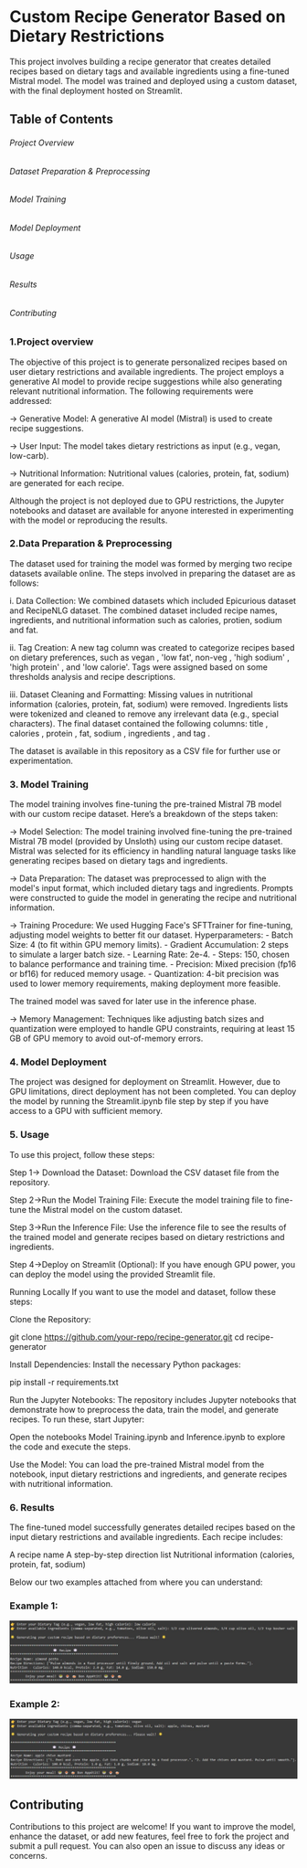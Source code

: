 
# Custom Recipe Generator Based on Dietary Restrictions

This project involves building a recipe generator that creates detailed recipes based on dietary tags and available ingredients using a fine-tuned Mistral model. The model was trained and deployed using a custom dataset, with the final deployment hosted on Streamlit.

## Table of Contents

###### Project Overview
###### Dataset Preparation & Preprocessing
###### Model Training
###### Model Deployment
###### Usage
###### Results
###### Contributing

### 1.Project overview

The objective of this project is to generate personalized recipes based on user dietary restrictions and available ingredients. The project employs a generative AI model to provide recipe suggestions while also generating relevant nutritional information. The following requirements were addressed:

-> Generative Model: A generative AI model (Mistral) is used to create recipe suggestions.

-> User Input: The model takes dietary restrictions as input (e.g., vegan, low-carb).

-> Nutritional Information: Nutritional values (calories, protein, fat, sodium) are generated for each recipe.

Although the project is not deployed due to GPU restrictions, the Jupyter notebooks and dataset are available for anyone interested in experimenting with the model or reproducing the results.


###  2.Data Preparation & Preprocessing

The dataset used for training the model was formed by merging two recipe datasets available online. The steps involved in preparing the dataset are as follows:

i. Data Collection: We combined datasets which included Epicurious dataset and RecipeNLG dataset. The combined dataset included recipe names, ingredients, and nutritional information such as calories, protien, sodium and fat.

ii. Tag Creation: A new tag column was created to categorize recipes based on dietary preferences, such as vegan , 'low fat', non-veg , 'high sodium' , 'high protein' , and 'low calorie'. Tags were assigned based on some thresholds analysis and recipe descriptions.

iii. Dataset Cleaning and Formatting: Missing values in nutritional information (calories, protein, fat, sodium) were removed.
Ingredients lists were tokenized and cleaned to remove any irrelevant data (e.g., special characters).
The final dataset contained the following columns: title , calories , protein , fat, sodium , ingredients , and tag .

The dataset is available in this repository as a CSV file for further use or experimentation.


### 3. Model Training

The model training involves fine-tuning the pre-trained Mistral 7B model with our custom recipe dataset. Here’s a breakdown of the steps taken:

-> Model Selection:
The model training involved fine-tuning the pre-trained Mistral 7B model (provided by Unsloth) using our custom recipe dataset. Mistral was selected for its efficiency in handling natural language tasks like generating recipes based on dietary tags and ingredients.

-> Data Preparation:
The dataset was preprocessed to align with the model's input format, which included dietary tags and ingredients. Prompts were constructed to guide the model in generating the recipe and nutritional information.

-> Training Procedure:
We used Hugging Face's SFTTrainer for fine-tuning, adjusting model weights to better fit our dataset.
Hyperparameters:
        - Batch Size: 4 (to fit within GPU memory limits).
        - Gradient Accumulation: 2 steps to simulate a larger batch size.
        - Learning Rate: 2e-4.
        - Steps: 150, chosen to balance performance and training time.
        - Precision: Mixed precision (fp16 or bf16) for reduced memory usage.
        - Quantization: 4-bit precision was used to lower memory requirements, making deployment more feasible.

The trained model was saved for later use in the inference phase.

-> Memory Management:
Techniques like adjusting batch sizes and quantization were employed to handle GPU constraints, requiring at least 15 GB of GPU memory to avoid out-of-memory errors.

### 4. Model Deployment

The project was designed for deployment on Streamlit. However, due to GPU limitations, direct deployment has not been completed. You can deploy the model by running the Streamlit.ipynb file step by step if you have access to a GPU with sufficient memory.

### 5. Usage

To use this project, follow these steps:

Step 1-> Download the Dataset: Download the CSV dataset file from the repository.

Step 2->Run the Model Training File: Execute the model training file to fine-tune the Mistral model on the custom dataset.

Step 3->Run the Inference File: Use the inference file to see the results of the trained model and generate recipes based on dietary restrictions and ingredients.

Step 4->Deploy on Streamlit (Optional): If you have enough GPU power, you can deploy the model using the provided Streamlit file.

Running Locally
If you want to use the model and dataset, follow these steps:

Clone the Repository:

git clone https://github.com/your-repo/recipe-generator.git
cd recipe-generator

Install Dependencies: Install the necessary Python packages:

pip install -r requirements.txt

Run the Jupyter Notebooks: The repository includes Jupyter notebooks that demonstrate how to preprocess the data, train the model, and generate recipes. To run these, start Jupyter:


Open the notebooks Model Training.ipynb and Inference.ipynb to explore the code and execute the steps.

Use the Model: You can load the pre-trained Mistral model from the notebook, input dietary restrictions and ingredients, and generate recipes with nutritional information.

### 6. Results

The fine-tuned model successfully generates detailed recipes based on the input dietary restrictions and available ingredients. Each recipe includes:

A recipe name
A step-by-step direction list
Nutritional information (calories, protein, fat, sodium)

Below our two examples attached from where you can understand:

### Example 1:

![Recipe Example 1](examples/recipe_example_1.jpg)

### Example 2:

![Recipe Example 2](examples/recipe_example_2.jpg)





## Contributing
Contributions to this project are welcome! If you want to improve the model, enhance the dataset, or add new features, feel free to fork the project and submit a pull request. You can also open an issue to discuss any ideas or concerns.

